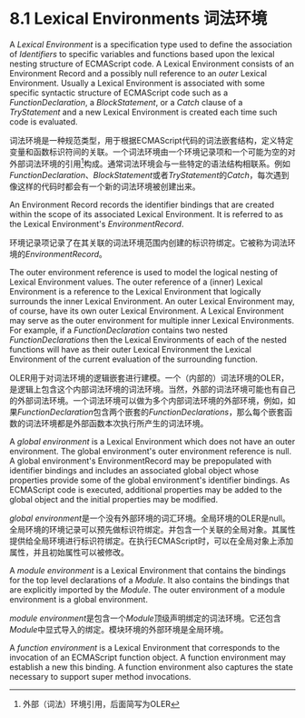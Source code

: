# 8.1 Lexical Environments 词法环境

A *Lexical Environment* is a specification type used to define the association of *Identifiers* to specific variables and functions based upon the lexical nesting structure of ECMAScript code. A Lexical Environment consists of an Environment Record and a possibly null reference to an *outer* Lexical Environment. Usually a Lexical Environment is associated with some specific syntactic structure of ECMAScript code such as a *FunctionDeclaration*, a *BlockStatement*, or a *Catch* clause of a *TryStatement* and a new Lexical Environment is created each time such code is evaluated.

词法环境是一种规范类型，用于根据ECMAScript代码的词法嵌套结构，定义特定变量和函数标识符间的关联。一个词法环境由一个环境记录项和一个可能为空的对外部词法环境的引用[^1]构成。通常词法环境会与一些特定的语法结构相联系。例如*FunctionDeclaration*、*BlockStatement*或者*TryStatement*的*Catch*，每次遇到像这样的代码时都会有一个新的词法环境被创建出来。

An Environment Record records the identifier bindings that are created within the scope of its associated Lexical Environment. It is referred to as the Lexical Environment's *EnvironmentRecord*.

环境记录项记录了在其关联的词法环境范围内创建的标识符绑定。它被称为词法环境的*EnvironmentRecord*。

The outer environment reference is used to model the logical nesting of Lexical Environment values. The outer reference of a (inner) Lexical Environment is a reference to the Lexical Environment that logically surrounds the inner Lexical Environment. An outer Lexical Environment may, of course, have its own outer Lexical Environment. A Lexical Environment may serve as the outer environment for multiple inner Lexical Environments. For example, if a *FunctionDeclaration* contains two nested *FunctionDeclarations* then the Lexical Environments of each of the nested functions will have as their outer Lexical Environment the Lexical Environment of the current evaluation of the surrounding function.

OLER用于对词法环境的逻辑嵌套进行建模。一个（内部的）词法环境的OLER，是逻辑上包含这个内部词法环境的词法环境。当然，外部的词法环境可能也有自己的外部词法环境。一个词法环境可以做为多个内部词法环境的外部环境，例如，如果*FunctionDeclaration*包含两个嵌套的*FunctionDeclarations*，那么每个嵌套函数的词法环境都是外部函数本次执行所产生的词法环境。

A *global environment* is a Lexical Environment which does not have an outer environment. The global environment's outer environment reference is null. A global environment's EnvironmentRecord may be prepopulated with identifier bindings and includes an associated global object whose properties provide some of the global environment's identifier bindings. As ECMAScript code is executed, additional properties may be added to the global object and the initial properties may be modified.

*global environment*是一个没有外部环境的词汇环境。全局环境的OLER是null。全局环境的环境记录可以预先做标识符绑定。并包含一个关联的全局对象。其属性提供给全局环境进行标识符绑定。在执行ECMAScript时，可以在全局对象上添加属性，并且初始属性可以被修改。

A *module environment* is a Lexical Environment that contains the bindings for the top level declarations of a *Module*. It also contains the bindings that are explicitly imported by the *Module*. The outer environment of a module environment is a global environment.

*module environment*是包含一个*Module*顶级声明绑定的词法环境。它还包含*Module*中显式导入的绑定。模块环境的外部环境是全局环境。

A *function environment* is a Lexical Environment that corresponds to the invocation of an ECMAScript function object. A function environment may establish a new  this binding. A function environment also captures the state necessary to support  super method invocations.

[^1]: 外部（词法）环境引用，后面简写为OLER